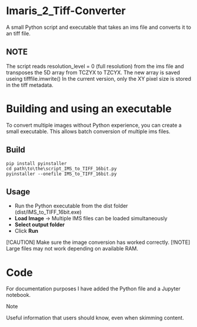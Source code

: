 # Imaris_2_Tiff-Converter
A small Python script and executable that takes an ims file and converts it to an tiff file.

## NOTE
The script reads resolution_level = 0 (full resolution) from the ims file and transposes the 5D array from TCZYX to TZCYX.
The new array is saved useing tifffile.imwrite()
In the current version, only the XY pixel size is stored in the tiff metadata.

# Building and using an executable
To convert multiple images without Python experience, you can create a small executable. 
This allows batch conversion of multiple ims files.

## Build
```
pip install pyinstaller
cd path\to\the\script_IMS_to_TIFF_16bit.py
pyinstaller --onefile IMS_to_TIFF_16bit.py
```

## Usage
- Run the Python executable from the dist folder (dist/IMS_to_TIFF_16bit.exe)
- **Load Image** -> Multiple IMS files can be loaded simultaneously
- **Select output folder**
- Click **Run**

[!CAUTION]
Make sure the image conversion has worked correctly.
[!NOTE]
Large files may not work depending on available RAM.

# Code
For documentation purposes I have added the Python file and a Jupyter notebook.

> [!NOTE]
> Useful information that users should know, even when skimming content.
